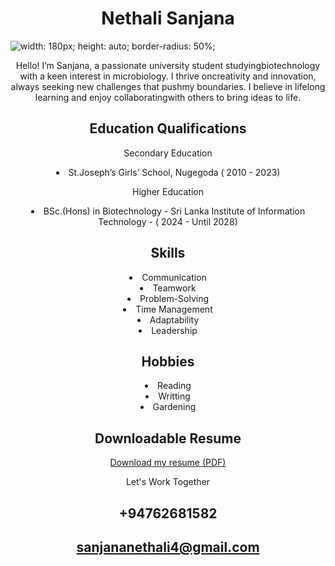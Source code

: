 <!DOCTYPE html>
<html lang="en">
<head>
    <meta charset="UTF-8">
    <meta name="viewport" content="width=device-width, initial-scale=1.0">
   
    
</head>
<body>
    <header>
        
 <h1>Nethali Sanjana</h1>
     <div style="text-align: left;">
<img "https://github.com/sanjana-designs/Sanjana/blob/main/20241001_214438.jpg" alt="width: 180px; height: auto; border-radius: 50%;" />
</div>
   <p>Hello! I’m Sanjana, a passionate university student studyingbiotechnology with a keen interest in microbiology. I thrive oncreativity and innovation, always seeking new challenges that pushmy boundaries. I believe in lifelong learning and enjoy collaboratingwith others to bring ideas to life.</p>
        
>
    


   
  <h2>Education Qualifications</h2>
  
   Secondary Education
   
   <li>St.Joseph’s Girls’ School, Nugegoda (
       2010 - 2023)
        
   Higher Education
  
   <li>BSc.(Hons) in Biotechnology - 
        Sri Lanka Institute of Information Technology - (
        2024 - Until 2028)

  
  
   <section id="skills">
        <h2>Skills</h2>
            <li> Communication
            <li> Teamwork</li> 
            <li> Problem-Solving</li>
            <li> Time Management
            <li> Adaptability
            <li> Leadership
    </section>

   </section id="Hobbies">
      <h2>Hobbies</h2>
         <li>Reading
         <li> Writting
         <li>Gardening
        </ul>
        
    

    
<h2>Downloadable Resume</h2>
<p><a href=[HS24510033_Sanjana G.K.N.K (2).Pdf](https://github.com/user-attachments/files/17212714/HS24510033_Sanjana.G.K.N.K.2.Pdf) download>Download my resume (PDF)</a></p>
    </section>


 <footer>

   

Let's Work Together
        <h2>+94762681582</h2>
        <h2>sanjananethali4@gmail.com<h2/>
    </footer>
</body>
</html>
